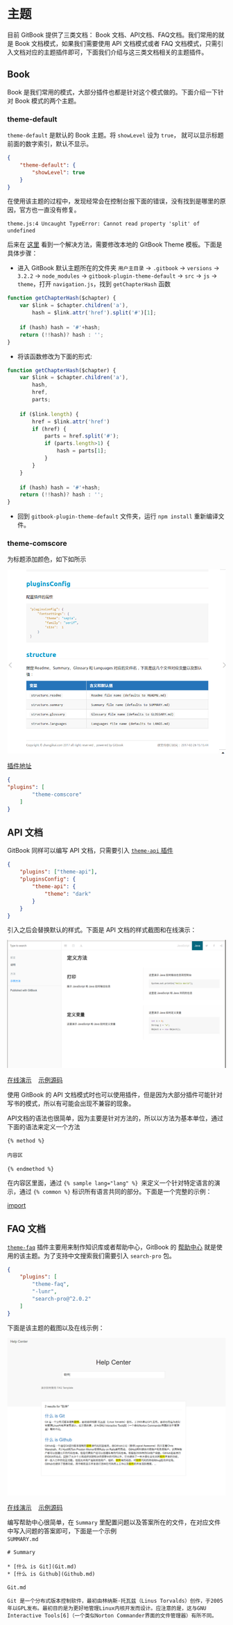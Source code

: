 # 主题
目前 GitBook 提供了三类文档： Book 文档、API文档、FAQ文档。我们常用的就是 Book 文档模式，如果我们需要使用 API 文档模式或者 FAQ 文档模式，只需引入文档对应的主题插件即可，下面我们介绍与这三类文档相关的主题插件。
<!-- toc -->
## Book
Book 是我们常用的模式，大部分插件也都是针对这个模式做的。下面介绍一下针对 Book 模式的两个主题。
### theme-default
`theme-default` 是默认的 Book 主题。将 `showLevel` 设为 `true`， 就可以显示标题前面的数字索引，默认不显示。
```json
{
    "theme-default": {
        "showLevel": true
    }
}
```
在使用该主题的过程中，发现经常会在控制台报下面的错误，没有找到是哪里的原因，官方也一直没有修复。
```
theme.js:4 Uncaught TypeError: Cannot read property 'split' of undefined
```
后来在 [这里](https://github.com/maxkoryukov/theme-default/commit/811fcca17fcc84ad9ff3f940a4194dbffa62a31d) 看到一个解决方法，需要修改本地的 GitBook Theme 模板。下面是具体步骤：
* 进入 GitBook 默认主题所在的文件夹 `用户主目录` -> `.gitbook` -> `versions` -> `3.2.2` -> `node_modules` -> `gitbook-plugin-theme-default` -> `src` -> `js` -> `theme`，打开 `navigation.js`，找到 `getChapterHash` 函数
```js
function getChapterHash($chapter) {
    var $link = $chapter.children('a'),
        hash = $link.attr('href').split('#')[1];

    if (hash) hash = '#'+hash;
    return (!!hash)? hash : '';
}
```
* 将该函数修改为下面的形式:
```js
function getChapterHash($chapter) {
    var $link = $chapter.children('a'),
        hash,
        href,
        parts;

    if ($link.length) {
        href = $link.attr('href')
        if (href) {
            parts = href.split('#');
            if (parts.length>1) {
                hash = parts[1];
            }
        }
    }

    if (hash) hash = '#'+hash;
    return (!!hash)? hash : '';
}
```
* 回到 `gitbook-plugin-theme-default` 文件夹，运行 `npm install` 重新编译文件。

### theme-comscore
为标题添加颜色，如下如所示

![](assets/images/comscore.png)

[插件地址](https://plugins.gitbook.com/plugin/theme-comscore)
```json
{
"plugins": [
        "theme-comscore"
    ]
}
```
##  API 文档
GitBook 同样可以编写 API 文档，只需要引入 [`theme-api` 插件](https://plugins.gitbook.com/plugin/theme-api)
```json
{
    "plugins": ["theme-api"],
    "pluginsConfig": {
        "theme-api": {
            "theme": "dark"
        }
    }
}
```
引入之后会替换默认的样式。下面是 API 文档的样式截图和在线演示：

![](assets/images/api.png)

[在线演示](http://gitbook.zhangjikai.com/api/) &nbsp;&nbsp; [示例源码](https://github.com/zhangjikai/gitbook-use/tree/v3-api)

使用 GitBook 的 API 文档模式时也可以使用插件，但是因为大部分插件可能针对写书的模式，所以有可能会出现不兼容的现象。

API文档的语法也很简单，因为主要是针对方法的，所以以方法为基本单位，通过下面的语法来定义一个方法
```
{% method %}

内容区

{% endmethod %}
```
在内容区里面，通过 `{% sample lang="lang" %} `来定义一个针对特定语言的演示，通过 `{% common %}` 标识所有语言共同的部分。下面是一个完整的示例：

[import](api.tag)

## FAQ 文档
[`theme-faq`](https://plugins.gitbook.com/plugin/theme-faq) 插件主要用来制作知识库或者帮助中心，GitBook 的 [帮助中心](https://plugins.gitbook.com/plugin/theme-faq) 就是使用的该主题。为了支持中文搜索我们需要引入 `search-pro` 包。
```json
{
    "plugins": [
        "theme-faq",
        "-lunr",
        "search-pro@^2.0.2"
    ]
}
```
下面是该主题的截图以及在线示例：

![](assets/images/faq.png)

[在线演示](http://gitbook.zhangjikai.com/faq/) &nbsp;&nbsp; [示例源码](https://github.com/zhangjikai/gitbook-use/tree/v3-faq)

编写帮助中心很简单，在 `Summary` 里配置问题以及答案所在的文件，在对应文件中写入问题的答案即可，下面是一个示例  
`SUMMARY.md`
```
# Summary

* [什么 is Git](Git.md)
* [什么 is Github](Github.md)
```
`Git.md`
```
Git 是一个分布式版本控制软件，最初由林纳斯·托瓦兹（Linus Torvalds）创作，于2005年以GPL发布。最初目的是为更好地管理Linux内核开发而设计。应注意的是，这与GNU Interactive Tools[6]（一个类似Norton Commander界面的文件管理器）有所不同。
```
